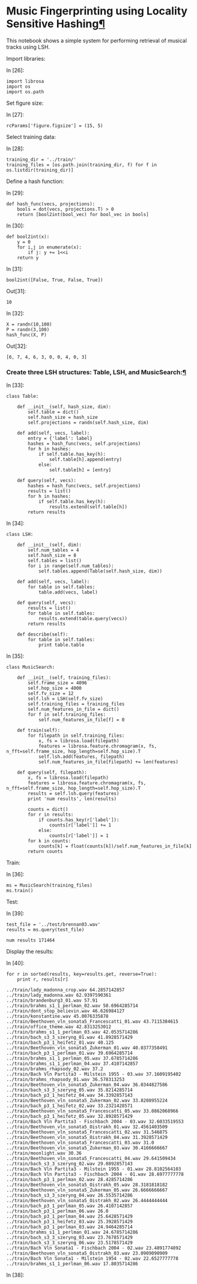 # Music Fingerprinting using Locality Sensitive Hashing<a href="#Music-Fingerprinting-using-Locality-Sensitive-Hashing" class="anchor-link">¶</a>

This notebook shows a simple system for performing retrieval of musical tracks using LSH.

Import libraries:

In \[26\]:

    import librosa
    import os
    import os.path

Set figure size:

In \[27\]:

    rcParams['figure.figsize'] = (15, 5)

Select training data:

In \[28\]:

    training_dir = '../train/'
    training_files = [os.path.join(training_dir, f) for f in os.listdir(training_dir)]

Define a hash function:

In \[29\]:

    def hash_func(vecs, projections):
        bools = dot(vecs, projections.T) > 0
        return [bool2int(bool_vec) for bool_vec in bools]

In \[30\]:

    def bool2int(x):
        y = 0
        for i,j in enumerate(x):
            if j: y += 1<<i
        return y

In \[31\]:

    bool2int([False, True, False, True])

Out\[31\]:

    10

In \[32\]:

    X = randn(10,100)
    P = randn(3,100)
    hash_func(X, P)

Out\[32\]:

    [6, 7, 4, 6, 3, 0, 0, 4, 0, 3]

### Create three LSH structures: Table, LSH, and MusicSearch:<a href="#Create-three-LSH-structures:-Table,-LSH,-and-MusicSearch:" class="anchor-link">¶</a>

In \[33\]:

    class Table:

        def __init__(self, hash_size, dim):
            self.table = dict()
            self.hash_size = hash_size
            self.projections = randn(self.hash_size, dim)

        def add(self, vecs, label):
            entry = {'label': label}
            hashes = hash_func(vecs, self.projections)
            for h in hashes:
                if self.table.has_key(h):
                    self.table[h].append(entry)
                else:
                    self.table[h] = [entry]

        def query(self, vecs):
            hashes = hash_func(vecs, self.projections)
            results = list()
            for h in hashes:
                if self.table.has_key(h):
                    results.extend(self.table[h])
            return results

In \[34\]:

    class LSH:

        def __init__(self, dim):
            self.num_tables = 4
            self.hash_size = 8
            self.tables = list()
            for i in range(self.num_tables):
                self.tables.append(Table(self.hash_size, dim))

        def add(self, vecs, label):
            for table in self.tables:
                table.add(vecs, label)

        def query(self, vecs):
            results = list()
            for table in self.tables:
                results.extend(table.query(vecs))
            return results

        def describe(self):
            for table in self.tables:
                print table.table

In \[35\]:

    class MusicSearch:

        def __init__(self, training_files):
            self.frame_size = 4096
            self.hop_size = 4000
            self.fv_size = 12
            self.lsh = LSH(self.fv_size)
            self.training_files = training_files
            self.num_features_in_file = dict()
            for f in self.training_files:
                self.num_features_in_file[f] = 0

        def train(self):
            for filepath in self.training_files:
                x, fs = librosa.load(filepath)
                features = librosa.feature.chromagram(x, fs, n_fft=self.frame_size, hop_length=self.hop_size).T
                self.lsh.add(features, filepath)
                self.num_features_in_file[filepath] += len(features)

        def query(self, filepath):
            x, fs = librosa.load(filepath)
            features = librosa.feature.chromagram(x, fs, n_fft=self.frame_size, hop_length=self.hop_size).T
            results = self.lsh.query(features)
            print 'num results', len(results)

            counts = dict()
            for r in results:
                if counts.has_key(r['label']):
                    counts[r['label']] += 1
                else:
                    counts[r['label']] = 1
            for k in counts:
                counts[k] = float(counts[k])/self.num_features_in_file[k]
            return counts

Train:

In \[36\]:

    ms = MusicSearch(training_files)
    ms.train()

Test:

In \[39\]:

    test_file = '../test/brennan03.wav'
    results = ms.query(test_file)

    num results 171464

Display the results:

In \[40\]:

    for r in sorted(results, key=results.get, reverse=True):
        print r, results[r]

    ../train/lady_madonna_crop.wav 64.2857142857
    ../train/lady_madonna.wav 62.9397590361
    ../train/brandenburg3_01.wav 57.91
    ../train/brahms_s1_1_perlman_02.wav 50.6964285714
    ../train/dont_stop_believin.wav 46.626984127
    ../train/konstantine.wav 45.0076335878
    ../train/Beethoven_vln_sonata5_Francescatti_01.wav 43.7115384615
    ../train/office_theme.wav 42.8313253012
    ../train/brahms_s1_1_perlman_03.wav 42.0535714286
    ../train/bach_s3_3_szeryng_01.wav 41.8928571429
    ../train/bach_p3_1_heifetz_01.wav 40.125
    ../train/Beethoven_vln_sonata5_Zukerman_01.wav 40.0377358491
    ../train/bach_p3_1_perlman_01.wav 39.6964285714
    ../train/brahms_s1_1_perlman_05.wav 37.6785714286
    ../train/brahms_s1_1_perlman_04.wav 37.4107142857
    ../train/brahms_rhapsody_02.wav 37.2
    ../train/Bach Vln Partita3 - Milstein 1955 - 03.wav 37.1609195402
    ../train/brahms_rhapsody_01.wav 36.578313253
    ../train/Beethoven_vln_sonata5_Zukerman_04.wav 36.0344827586
    ../train/bach_s3_3_szeryng_05.wav 35.8214285714
    ../train/bach_p3_1_heifetz_04.wav 34.3392857143
    ../train/Beethoven_vln_sonata5_Zukerman_02.wav 33.8208955224
    ../train/bach_p3_1_heifetz_02.wav 33.2321428571
    ../train/Beethoven_vln_sonata5_Francescatti_05.wav 33.0862068966
    ../train/bach_p3_1_heifetz_05.wav 32.8928571429
    ../train/Bach Vln Partita3 - Fischbach 2004 - 03.wav 32.6033519553
    ../train/Beethoven_vln_sonata5_Oistrakh_01.wav 32.4561403509
    ../train/Beethoven_vln_sonata5_Francescatti_02.wav 31.546875
    ../train/Beethoven_vln_sonata5_Oistrakh_04.wav 31.3928571429
    ../train/Beethoven_vln_sonata5_Francescatti_03.wav 31.0
    ../train/Beethoven_vln_sonata5_Zukerman_03.wav 30.4166666667
    ../train/moonlight.wav 30.36
    ../train/Beethoven_vln_sonata5_Francescatti_04.wav 29.641509434
    ../train/bach_s3_3_szeryng_02.wav 29.0892857143
    ../train/Bach Vln Partita3 - Milstein 1955 - 01.wav 28.8102564103
    ../train/Bach Vln Partita3 - Fischbach 2004 - 01.wav 28.6977777778
    ../train/bach_p3_1_perlman_02.wav 28.4285714286
    ../train/Beethoven_vln_sonata5_Oistrakh_05.wav 28.3181818182
    ../train/Beethoven_vln_sonata5_Zukerman_05.wav 26.6666666667
    ../train/bach_s3_3_szeryng_04.wav 26.5535714286
    ../train/Beethoven_vln_sonata5_Oistrakh_02.wav 26.4444444444
    ../train/bach_p3_1_perlman_05.wav 26.4107142857
    ../train/bach_p3_1_perlman_06.wav 26.0
    ../train/bach_p3_1_perlman_04.wav 25.6428571429
    ../train/bach_p3_1_heifetz_03.wav 25.3928571429
    ../train/bach_p3_1_perlman_03.wav 24.9464285714
    ../train/brahms_s1_1_perlman_01.wav 24.6785714286
    ../train/bach_s3_3_szeryng_03.wav 23.7678571429
    ../train/bach_s3_3_szeryng_06.wav 23.5178571429
    ../train/Bach Vln Sonata1 - Fischbach 2004 - 02.wav 23.4891774892
    ../train/Beethoven_vln_sonata5_Oistrakh_03.wav 23.0909090909
    ../train/Bach Vln Sonata1 - Milstein 1954 - 02.wav 22.6527777778
    ../train/brahms_s1_1_perlman_06.wav 17.8035714286

In \[38\]:
